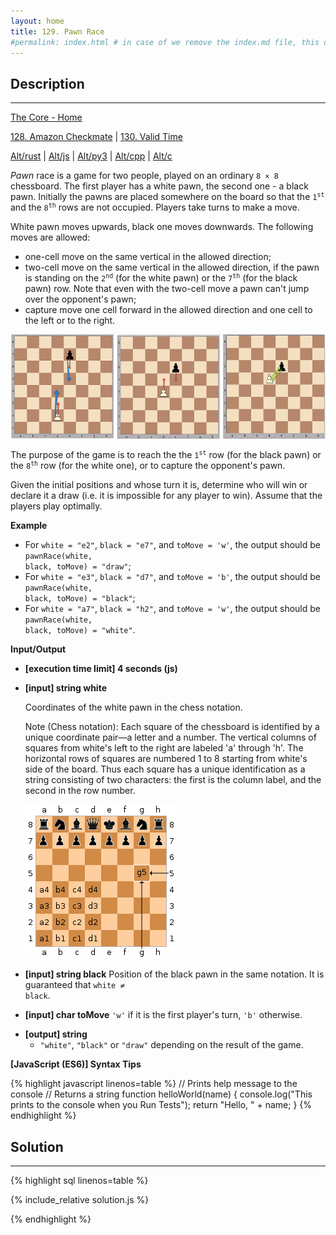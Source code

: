 ```yaml
---
layout: home
title: 129. Pawn Race
#permalink: index.html # in case of we remove the index.md file, this doc will be the index page
---
```


<div class="row">
<div class="columnStmt" markdown="1">

## Description

---

[The Core - Home](../../code-signal-arcade-thecore/README.html)

[128. Amazon Checkmate](../128_amazonCheckmate/README.html) | [130. Valid Time](../130_validTime/README.html)

[Alt/rust](./Alt_rust/README.md) | [Alt/js](./Alt_js/README.html) | [Alt/py3](./Alt_py3/README.md) | [Alt/cpp](./Alt_cpp/README.md) | [Alt/c](./Alt_c/README.md)

_Pawn_ race is a game for two people, played on an ordinary <code>8 × 8</code> chessboard. The first player has a white pawn, the second one - a black pawn. Initially the pawns are placed somewhere on the board so that the <code>1<sup>st</sup></code> and the <code>8<sup>th</sup></code> rows are not occupied. Players take turns to make a move.

White pawn moves upwards, black one moves downwards. The following moves are allowed:

- one-cell move on the same vertical in the allowed direction;
- two-cell move on the same vertical in the allowed direction, if the pawn is standing on the <code>2<sup>nd</sup></code> (for the white pawn) or the <code>7<sup>th</sup></code> (for the black pawn) row. Note that even with the two-cell move a pawn can't jump over the opponent's pawn;
- capture move one cell forward in the allowed direction and one cell to the left or to the right.

![](./images/move_types.png)

The purpose of the game is to reach the the <code>1<sup>st</sup></code> row (for the black pawn) or the <code>8<sup>th</sup></code> row (for the white one), or to capture the opponent's pawn.

Given the initial positions and whose turn it is, determine who will win or declare it a draw (i.e. it is impossible for any player to win). Assume that the players play optimally.

**Example**

- For <code>white = "e2"</code>, <code>black = "e7"</code>, and <code>toMove = 'w'</code>, the output should be
  <code>pawnRace(white, black, toMove) = "draw"</code>;
- For <code>white = "e3"</code>, <code>black = "d7"</code>, and <code>toMove = 'b'</code>, the output should be
  <code>pawnRace(white, black, toMove) = "black"</code>;
- For <code>white = "a7"</code>, <code>black = "h2"</code>, and <code>toMove = 'w'</code>, the output should be
  <code>pawnRace(white, black, toMove) = "white"</code>.

**Input/Output**

- **[execution time limit] 4 seconds (js)**
- **[input] string white**

  Coordinates of the white pawn in the chess notation.<br>

  Note (Chess notation): Each square of the chessboard is identified by a unique coordinate pair—a letter and a number. The vertical columns of squares from white's left to the right are labeled 'a' through 'h'. The horizontal rows of squares are numbered 1 to 8 starting from white's side of the board. Thus each square has a unique identification as a string consisting of two characters: the first is the column label, and the second in the row number.

  ![](./images/note.png)

- **[input] string black**
  Position of the black pawn in the same notation. It is guaranteed that <code>white ≠ black</code>.<br>

- **[input] char toMove**
  <code>'w'</code> if it is the first player's turn, <code>'b'</code> otherwise.<br>

* **[output] string**
  - <code>"white"</code>, <code>"black"</code> or <code>"draw"</code> depending on the result of the game.

**[JavaScript (ES6)] Syntax Tips**

{% highlight javascript linenos=table %}
// Prints help message to the console
// Returns a string
function helloWorld(name) {
console.log("This prints to the console when you Run Tests");
return "Hello, " + name;
}
{% endhighlight %}

</div>
<div class="columnSol" markdown="1">

## Solution

---

{% highlight sql linenos=table %}

{% include_relative solution.js %}

{% endhighlight %}

</div>
</div>
